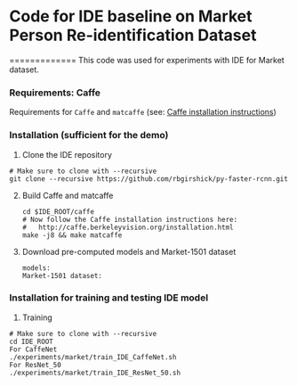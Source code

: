 # Code for IDE baseline on Market Person Re-identification Dataset
=============
This code was used for experiments with IDE for Market dataset.

### Requirements: Caffe

Requirements for `Caffe` and `matcaffe` (see: [Caffe installation instructions](http://caffe.berkeleyvision.org/installation.html))

### Installation (sufficient for the demo)

1. Clone the IDE repository
  ```Shell
  # Make sure to clone with --recursive
  git clone --recursive https://github.com/rbgirshick/py-faster-rcnn.git
  ```

2. Build Caffe and matcaffe
    ```Shell
    cd $IDE_ROOT/caffe
    # Now follow the Caffe installation instructions here:
    #   http://caffe.berkeleyvision.org/installation.html
    make -j8 && make matcaffe
    ```

3. Download pre-computed models and Market-1501 dataset
    ```Shell
    models:
    Market-1501 dataset:
    ```
    
    
### Installation for training and testing IDE model

1. Training
  ```Shell
  # Make sure to clone with --recursive
  cd IDE_ROOT
  For CaffeNet
  ./experiments/market/train_IDE_CaffeNet.sh  
  For ResNet_50
  ./experiments/market/train_IDE_ResNet_50.sh
  ```

   
